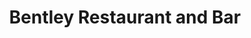 ---
title:  "Bentley Restaurant and Bar"
address: "Corner Pitt + Hunter Streets, Sydney NSW 2000"
voucher_link: "https://www.thebentley.com.au/shop/gift-voucher/"
image: "https://www.thebentley.com.au/wp-content/uploads/2020/02/23-964x312.png"
---